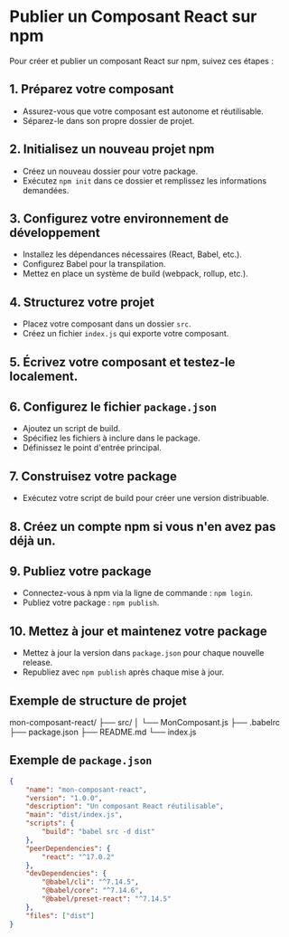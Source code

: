 # Publier un Composant React sur npm

Pour créer et publier un composant React sur npm, suivez ces étapes :

## 1. Préparez votre composant

- Assurez-vous que votre composant est autonome et réutilisable.
- Séparez-le dans son propre dossier de projet.

## 2. Initialisez un nouveau projet npm

- Créez un nouveau dossier pour votre package.
- Exécutez `npm init` dans ce dossier et remplissez les informations demandées.

## 3. Configurez votre environnement de développement

- Installez les dépendances nécessaires (React, Babel, etc.).
- Configurez Babel pour la transpilation.
- Mettez en place un système de build (webpack, rollup, etc.).

## 4. Structurez votre projet

- Placez votre composant dans un dossier `src`.
- Créez un fichier `index.js` qui exporte votre composant.

## 5. Écrivez votre composant et testez-le localement.

## 6. Configurez le fichier `package.json`

- Ajoutez un script de build.
- Spécifiez les fichiers à inclure dans le package.
- Définissez le point d'entrée principal.

## 7. Construisez votre package

- Exécutez votre script de build pour créer une version distribuable.

## 8. Créez un compte npm si vous n'en avez pas déjà un.

## 9. Publiez votre package

- Connectez-vous à npm via la ligne de commande : `npm login`.
- Publiez votre package : `npm publish`.

## 10. Mettez à jour et maintenez votre package

- Mettez à jour la version dans `package.json` pour chaque nouvelle release.
- Republiez avec `npm publish` après chaque mise à jour.

## Exemple de structure de projet

mon-composant-react/
├── src/
│ └── MonComposant.js
├── .babelrc
├── package.json
├── README.md
└── index.js

## Exemple de `package.json`

```json
{
	"name": "mon-composant-react",
	"version": "1.0.0",
	"description": "Un composant React réutilisable",
	"main": "dist/index.js",
	"scripts": {
		"build": "babel src -d dist"
	},
	"peerDependencies": {
		"react": "^17.0.2"
	},
	"devDependencies": {
		"@babel/cli": "^7.14.5",
		"@babel/core": "^7.14.6",
		"@babel/preset-react": "^7.14.5"
	},
	"files": ["dist"]
}
```
